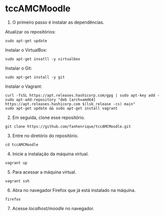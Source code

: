 # tccAMCMoodle

1. O primeiro passo é instalar as dependências.

Atualizar os repositórios:
```
sudo apt-get update
```

Instalar o VirtualBox:
```
sudo apt-get insatll -y virtualbox
```

Instalar o Git:
```
sudo apt-get install -y git
```

Instalar o Vagrant:
```
curl -fsSL https://apt.releases.hashicorp.com/gpg | sudo apt-key add -
sudo apt-add-repository "deb [arch=amd64] https://apt.releases.hashicorp.com $(lsb_release -cs) main"
sudo apt-get update && sudo apt-get install vagrant
```

2. Em seguida, clone esse repositório.
```
git clone https://github.com/fanhenrique/tccAMCMoodle.git
```

3. Entre no diretório do repositório.
```
cd tccAMCMoodle
```

4. Inicie a instalação da máquina virtual.
```
vagrant up
```

5. Para acessar a máquina virtual.
```
vagrant ssh
```

6. Abra no navegador Firefox que já está instalado na máquina.
```
firefox
```

7. Acesse *localhost/moodle* no navegador.


